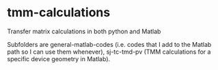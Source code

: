 # tmm-calculations
 
Transfer matrix calculations in both python and Matlab

Subfolders are general-matlab-codes (i.e. codes that I add to the Matlab path so I can use them whenever), sj-tc-tmd-pv (TMM calculations for a specific device geometry in Matlab).
